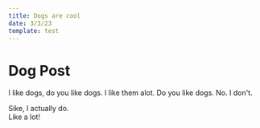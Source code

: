 ```yaml
---
title: Dogs are cool
date: 3/3/23
template: test
---
```


# Dog Post
I like dogs, do you like dogs. I like them alot. Do you like dogs.
No. I don't.

Sike, I actually do.  
Like a lot!
